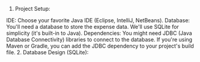 1. Project Setup:

IDE: Choose your favorite Java IDE (Eclipse, IntelliJ, NetBeans).
Database: You'll need a database to store the expense data. We'll use SQLite for simplicity (it's built-in to Java).
Dependencies: You might need JDBC (Java Database Connectivity) libraries to connect to the database. If you're using Maven or Gradle, you can add the JDBC dependency to your project's build file.
2. Database Design (SQLite):
